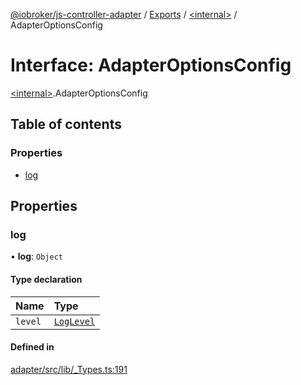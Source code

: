 [@iobroker/js-controller-adapter](../README.md) / [Exports](../modules.md) / [\<internal\>](../modules/internal_.md) / AdapterOptionsConfig

# Interface: AdapterOptionsConfig

[\<internal\>](../modules/internal_.md).AdapterOptionsConfig

## Table of contents

### Properties

- [log](internal_.AdapterOptionsConfig.md#log)

## Properties

### log

• **log**: `Object`

#### Type declaration

| Name | Type |
| :------ | :------ |
| `level` | [`LogLevel`](../modules/internal_.md#loglevel) |

#### Defined in

[adapter/src/lib/_Types.ts:191](https://github.com/ioBroker/ioBroker.js-controller/blob/9b71d3242/packages/adapter/src/lib/_Types.ts#L191)
